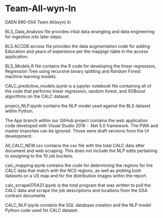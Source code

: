 # Team-All-wyn-In
DAEN 690-004 Team All(wyn) In

BLS_Data_Analysis file provides intial data wrangling and data engineering for ingestion into later steps.

BLS.ACCDB access file provides the data augmentation code for adding Education and years of experience per the mappign table in the access application.

BLS_Models.R file contains the R code for developing the linear regression, Regression Tree using recursive binary splitting and Random Forest machine learning models.

CALC_predictive_models.ipynb is a jupyter notebook file containing all of the code that performs linear regression, random forest, and XGBoost algorithms on the CALC dataset.

project_NLP.ipynb contains the NLP model used against the BLS dataset within Python.

The App branch within our GitHub project contains the web application code developed with Visual Studio 2019 - .Net 5.0 framework. The PWA and master branches can be ignored. Those were draft versions from the UI development.

All_CALC_NEW.csv contains the csv file with the total CALC data after document and web scraping. This does not include the NLP edits pertaining to assigning to the 10 job buckets.

calc_mapping.ipynb contains the code for determining the regions for the CALC data that match with the NCS regions, as well as plotting both datasets on a US map and for the distribution images within the report.

calc_scrape070421.ipynb is the total program that was written to pull the CALC data and scrape the job descriptions and locations from the GSA contract documents 

CALC_NLP.ipynb contains the SQL database creation and the NLP model Python code used for CALC dataset. 
